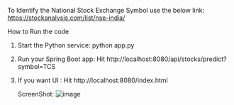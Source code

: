 To Identify the National Stock Exchange Symbol use the below link:
https://stockanalysis.com/list/nse-india/

How to Run the code
1. Start the Python service:
    python app.py
2. Run your Spring Boot app:
    Hit http://localhost:8080/api/stocks/predict?symbol=TCS
3. If you want UI :
    Hit  http://localhost:8080/index.html

   ScreenShot:
![image](https://github.com/user-attachments/assets/a5d0efa6-b10e-4908-b143-8fb3b9d8b4d7)
